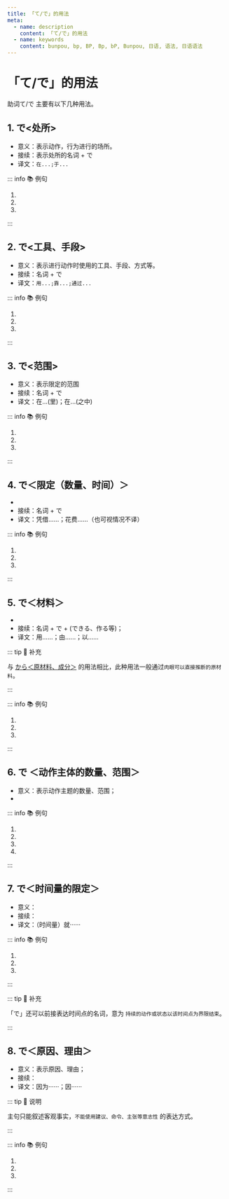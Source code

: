 ```yaml
---
title: 「て/で」的用法
meta:
  - name: description
    content: 「て/で」的用法
  - name: keywords
    content: bunpou, bp, BP, Bp, bP, Bunpou, 日语, 语法, 日语语法
---
```


# 「て/で」的用法

助词て/で 主要有以下几种用法。

## 1. で<处所>

* 意义：表示动作，行为进行的场所。
* 接续：表示处所的名词 + で
* 译文：`在...;于...`

::: info :books: 例句

1. <grammer-content id='te-0' sentence="みなさんはどこ**で**お[菓子/かし]や[果物/くだもの]を[買/か]いますか。" trans='大家在哪里买点心和水果？' />
2. <grammer-content id='te-1' sentence="[私/わたし]は[近/ちか]くの[売店/ばいてん]**で**お[菓子/かし]を[買/か]います。" trans='我在附近的小卖部买点心。' />
3. <grammer-content id='te-2' sentence="[毎日/まいにち]、[図書館/としょかん]**で**[本/ほん]や[雑誌/ざっし]などを[読/よ]みます。" trans='每天，在图书馆读书和杂志等等。' />

:::

## 2. で<工具、手段>

* 意义：表示进行动作时使用的工具、手段、方式等。
* 接续：名词 + で
* 译文：`用...;靠...;通过...`

::: info :books: 例句

1. <grammer-content id='te-3' sentence="[僕/ぼく]はよくスマホのアプリ**で**[本/ほん]やお[菓子/かし]などを[買/か]います。" trans='我在手机App上买书还有点心之类的东西。' />
2. <grammer-content id='te-4' sentence="メール**で**[宿題/しゅくだい]を[提出/ていしゅつ]します。" trans='通过电子邮件提交作业。' />
3. <grammer-content id='te-5' sentence="[私/わたし]はインターネット**で**[日本語/にほんご]を[勉強/べんきょう]します。" trans='我在线学日语。' />

:::

## 3. で<范围>

* 意义：表示限定的范围
* 接续：名词 + で
* 译文：在...(里)；在...(之中)

::: info :books: 例句

1. <grammer-content id='te-6' sentence="ここは[日本/にほん]**で**も[有名/ゆうめい]ですよ。" trans="这里在日本也很有名哦。" />
2. <grammer-content id='te-7' sentence="このクラス**で**は[山田/やまだ]さんと[鈴木/すずき]さんが[日本人/にほんじん]です。" trans="这个班里山田和铃木是日本人。" />
3. <grammer-content id='te-8' sentence="[北京/ぺきん]の[公園/こうえん]**で**は[北海公園/ほっかいこうえん]と[景山公園/けいざんこうえん]が[好/す]きです。" trans="在北京的公园里，比较喜欢北海公园以及景山公园。" />

:::

## 4. で＜限定（数量、时间）＞

* <grammer-content sentence="意义：表示对**数量或时间**的限定，通常都会和**动词的能动态**搭配使用。" />
* 接续：名词 + で
* 译文：凭借......；花费......（也可视情况不译）

::: info :books: 例句

1. <grammer-content id='te-9' sentence="300[元/げん]ぐらい**で**シルクのスカートが[買/か]えますよ。" trans="300块左右就可以买丝绸的裙子了哟。" />
2. <grammer-content id='te-10' sentence="このパソコンは10[万/まん][円/えん]**で**は[買/か]えません。" trans="这台电脑10万日元买不到。" />
3. <grammer-content id='te-11' sentence="[駅/えき]まで[何分/なんぶん]**で**[行/い]けますか。" trans="几分钟能到站？" />

:::

## 5. で＜材料＞

* <grammer-content sentence="意义：表示事物的**生产材料或构成成份**；" />
* 接续：名词 + で + (できる、作る等)；
* 译文：用......；由......；以......

::: tip :bookmark: 补充

与 [から＜原材料、成分＞](../bunpou/course2/1-3-2.md#_2-から-原材料、成分) 的用法相比，此种用法一般通过`肉眼可以直接推断的原材料`。

:::

::: info :books: 例句

1. <grammer-content id='te-12' sentence="[栄養剤/えいようざい]です。100％**[天然成分/てんねんせいぶん]でできています**。" trans="这是营养剂。100%天然成分。" />
2. <grammer-content id='te-13' sentence="このドレスは**シルクでできています**。" trans="这件礼服是丝绸材质的。" />
3. <grammer-content id='te-14' sentence="[蛇/へび]の**[皮/かわ]でかばんを[作/つく]ります**。" trans="用蛇皮做包。" />

:::

## 6. で ＜动作主体的数量、范围＞

* 意义：表示动作主题的数量、范围；
* <grammer-content sentence="接续：表示**人数的数量词**或者表示**人员构成的名词** + で。常用的人员构成名词有：[家族/かぞく]、[全員/ぜんいん/]、みんな、[自分/じぶん]等。" />

::: info :books: 例句

1. <grammer-content id='te-15' sentence="じゃあ、[二人/ふたり]**で**[行/い]きましょう。" trans="那么，两个人去吧。" />
2. <grammer-content id='te-16' sentence="[一人/ひとり]**で**[行/い]けますか。" trans="一个人能去么？" />
3. <grammer-content id='te-17' sentence="みんな**で**[歌/うた]を[歌/うた]いましょう。" trans="大家一起来唱歌吧。" />
4. <grammer-content id='te-18' sentence="[夏休/なつやす]みに[家族/かぞく]**で**[旅行/りょうこ]に[出/で]かけた。" trans="暑假一家人出去旅游。" />

:::

## 7. で＜时间量的限定＞

* 意义：<grammer-content sentence='表示对**时间量的限定**，即谓语动词所表示的变化或完成是在该**时间量经过后**出现的。动词一般表示**变化或可能**的含义；' inline />
* 接续：<grammer-content sentence='**表示时间量的名词** + で' inline />
* 译文：（时间量）就······

::: info :books: 例句
  
1. <grammer-content sentence='たぶん2、3[日/にち]**で**[熱/ねつ]は[下がる/さがる]でしょう。' trans='大概两三天就会降温了吧。' />
2. <grammer-content sentence='まず10[分間/ぶんかん]**で**この[文章/ぶんしょう]を[読ん/よん]でください。' trans='请先用10分钟阅读这篇文章。' />
3. <grammer-content sentence='あと1[週間/しゅうかん]**で**この[工事/こうじ]は[終わる/おわる]だろう。' trans='再过一周这个工程就结束了。' />
  
:::

::: tip :bookmark: 补充

「で」还可以前接表达时间点的名词，意为 `持续的动作或状态以该时间点为界限结束`。

<div class='bunpou-block'>
  
<grammer-content sentence='[長い/ながい][夏休み/なつやすみ]も[明日/あす]**で**[終わり/おわり]です。' trans='漫长的暑假明天就要结束了。' />
  
</div>

:::

## 8. で＜原因、理由＞

* 意义：表示原因、理由；
* 接续：<grammer-content sentence='**表示事件、事故、自然现象等的名词** + で；' inline />
* 译文：因为······；因······

::: tip :bookmark: 说明

主句只能叙述客观事实，`不能使用建议、命令、主张等意志性` 的表达方式。

:::

::: info :books: 例句
  
1. <grammer-content sentence='[高橋/たかはし]さんは[病気/びょうき]**で**[何日/なんにち]も[授業/じゅぎょう]を[休ん/やすん]でいます。' trans='高桥因病缺课好几天了。' />
2. <grammer-content sentence='[事故/じこ]**で**バスが[遅れ/おくれ]ました。' trans='由于事故的原因，公交晚点了。' />
3. <grammer-content sentence='[台風/たいふう]**で**[電車/でんしゃ]が[止まり/とまり]ました。' trans='因为台风，电车停运了。' />
  
:::
